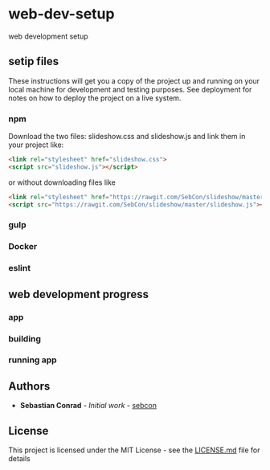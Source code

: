 # web-dev-setup
web development setup


## setip files

These instructions will get you a copy of the project up and running on your local machine for development and testing purposes. See deployment for notes on how to deploy the project on a live system.

### npm

Download the two files: slideshow.css and slideshow.js and link them in your project like:
```html
<link rel="stylesheet" href="slideshow.css">
<script src="slideshow.js"></script>
```
or without downloading files like
```html
<link rel="stylesheet" href="https://rawgit.com/SebCon/slideshow/master/slideshow.css">
<script src="https://rawgit.com/SebCon/slideshow/master/slideshow.js"></script>
```


### gulp

### Docker

### eslint

## web development progress

### app

### building

### running app



## Authors

* **Sebastian Conrad** - *Initial work* - [sebcon](http://www.sebcon.de)

## License

This project is licensed under the MIT License - see the [LICENSE.md](LICENSE.md) file for details



